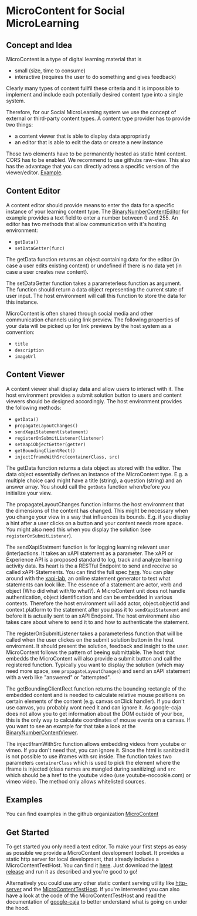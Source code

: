 # MicroContent for Social MicroLearning

## Concept and Idea

MicroContent is a type of digital learning material that is
* small (size, time to consume)
* interactive (requires the user to do something and gives feedback)

Clearly many types of content fullfil these criteria
and it is impossible to implement and include each potentially desired content type into a single system.

Therefore, for our Social MicroLearning system we use the concept of external or third-party content types.
A content type provider has to provide two things:
* a content viewer that is able to display data appropriatly
* an editor that is able to edit the data or create a new instance

Those two elements have to be permanently hosted as static html content. CORS has to be enabled. We recommend to use githubs raw-view. This also has the advantage that you can directly adress a specific version of the viewer/editor. [Example](https://raw.githubusercontent.com/MicroContent/BinaryNumberContentViewer/6611935c2494d958bbd765a9fa0ddcc1094e0713/index.html).

## Content Editor

A content editor should provide means to enter the data for a specific instance of your learning content type. The [BinaryNumberContentEditor](https://github.com/MicroContent/BinaryNumberContentEditor) for example provides a text field to enter a number between 0 and 255.
An editor has two methods that allow communication with it's hosting environment:
* `getData()`
* `setDataGetter(func)`

The getData function returns an object containing data for the editor (in case a user edits existing content) or undefined if there is no data yet (in case a user creates new content).

The setDataGetter function takes a parameterless function as argument. The function should return a data object representing the current state of user input. The host environment will call this function to store the data for this instance.

MicroContent is often shared through social media and other communication channels using link preview. The following properties of your data will be picked up for link previews by the host system as a convention:
* `title`
* `description`
* `imageUrl`


## Content Viewer

A content viewer shall display data and allow users to interact with it. The host environment provides a submit solution button to users and content viewers should be designed accordingly. The host environment provides the following methods:
* `getData()`
* `propagateLayoutChanges()`
* `sendXapiStatement(statement)`
* `registerOnSubmitListener(listener)`
* `setXapiObjectGetter(getter)`
* `getBoundingClientRect()`
* `injectIframeWithSrc(containerClass, src)`

The getData function returns a data object as stored with the editor. The data object essentially defines an instance of the MicroContent type. E.g. a multiple choice card might have a title (string), a question (string) and an answer array. You should call the `getData` function when/before you initialize your view.

The propagateLayoutChanges function informs the host environment that the dimensions of the content has changed.
This might be necessary when you change your view in a way that influences its bounds. E.g. if you display a hint after a user clicks on a button and your content needs more space. You might also need this when you display the solution (see `registerOnSubmitListener`).

The sendXapiStatment function is for logging learning relevant user (inter)actions. It takes an xAPI statement as a parameter.
The xAPI or Experience API is a proposed standard to log, track and analyze learning activity data. Its heart is the a RESTful Endpoint to send and receive so called xAPI-Statements. You can find the full spec [here](https://github.com/adlnet/xAPI-Spec/blob/master/xAPI-Data.md). You can play around with the [xapi-lab](http://adlnet.github.io/xapi-lab/), an online statement generator to test what statements can look like. The essence of a statement are actor, verb and object (Who did what with/to what?). A MicroContent unit does not handle authentication, object identification and can be embedded in various contexts. Therefore the host environment will add actor, object.objectId and context.platform to the statement after you pass it to `sendXapiStatement` and before it is actually sent to an xAPI Endpoint. The host environment also takes care about where to send it to and how to authenticate the statement.

The registerOnSubmitListener takes a parameterless function that will be called when the user clickes on the submit solution button in the host enviroment. It should present the solution, feedback and insight to the user.
MicroContent follows the pattern of beeing submittable. The host that embedds the MicroContent will also provide a submit button and call the registered function. Typically you want to display the solution (which may need more space, see `propagateLayoutChanges`) and send an xAPI statement with a verb like "answered" or "attempted".

The getBoundingClientRect function returns the bounding rectangle of the embedded content and is needed to calculate relative mouse positions on certain elements of the content (e.g. canvas onClick handler).
If you don't use canvas, you probably wont need it and can ignore it.
As google-caja does not allow you to get information about the DOM outside of your box, this is the only way to calculate coordinates of mouse events on a canvas. If you want to see an example for that take a look at the [BinaryNumberContentViewer](https://github.com/MicroContent/BinaryNumberContentViewer).

The injectIframWithSrc function allows embedding videos from youtube or vimeo.
If you don't need that, you can ignore it.
Since the html is sanitized it is not possible to use iframes with src inside. The function takes two parameters `containerClass` which is used to pick the element where the iframe is injected (class names are mangled during sanitizing) and `src` which should be a href to the youtube video (use youtube-nocookie.com) or vimeo video. The method only allows whitelisted sources.

## Examples

You can find examples in the github organization [MicroContent](https://github.com/MicroContent)

## Get Started

To get started you only need a text editor.
To make your first steps as easy as possible we provide a MicroContent development toolset. It provides a static http server for local development, that already includes a MicroContentTestHost. You can find it [here](https://github.com/MicroContent/McToolset). Just download the [latest release](https://github.com/MicroContent/McToolset/releases) and run it as described and you're good to go!

Alternatively you could use any other static content serving utility like [http-server](https://www.npmjs.com/package/http-server) and the [MicroContentTestHost](https://github.com/bgoeschi/MicroContentTestHost). If you're interrested you can also have a look at the code of the MicroContentTestHost and read the documentation of [google-caja](https://developers.google.com/caja/) to better understand what is going on under the hood.
